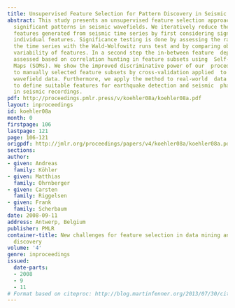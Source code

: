 ```yaml
---
title: Unsupervised Feature Selection for Pattern Discovery in Seismic Wavefields
abstract: This study presents an unsupervised feature selection approach for the discovery  of
  significant patterns in seismic wavefields. We iteratively reduce the number  of
  features generated from seismic time series by first considering significance  of
  individual features. Significance testing is done by assessing the randomness  of
  the time series with the Wald-Wolfowitz runs test and by comparing observed and  theoretical
  variability of features. In a second step the in-between feature  dependencies are
  assessed based on correlation hunting in feature subsets using  Self-Organizing
  Maps (SOMs). We show the improved discriminative power of our  procedure compared
  to manually selected feature subsets by cross-validation applied  to synthetic seismic
  wavefield data. Furthermore, we apply the method to real-world  data with the aim
  to define suitable features for earthquake detection and seismic  phase classification
  in seismic recordings.
pdf: http://proceedings.pmlr.press/v/koehler08a/koehler08a.pdf
layout: inproceedings
id: koehler08a
month: 0
firstpage: 106
lastpage: 121
page: 106-121
origpdf: http://jmlr.org/proceedings/papers/v4/koehler08a/koehler08a.pdf
sections: 
author:
- given: Andreas
  family: Köhler
- given: Matthias
  family: Ohrnberger
- given: Carsten
  family: Riggelsen
- given: Frank
  family: Scherbaum
date: 2008-09-11
address: Antwerp, Belgium
publisher: PMLR
container-title: New challenges for feature selection in data mining and knowledge
  discovery
volume: '4'
genre: inproceedings
issued:
  date-parts:
  - 2008
  - 9
  - 11
# Format based on citeproc: http://blog.martinfenner.org/2013/07/30/citeproc-yaml-for-bibliographies/
---
```

